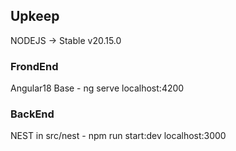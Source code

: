 ## Upkeep

NODEJS -> Stable v20.15.0

### FrondEnd
Angular18 Base - ng serve		localhost:4200

### BackEnd
NEST in src/nest - npm run start:dev	localhost:3000